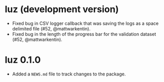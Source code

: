 # luz (development version)

* Fixed bug in CSV logger callback that was saving the logs as a space delimited file (#52, @mattwarkentin).
* Fixed bug in the length of the progress bar for the validation dataset (#52, @mattwarkentin).

# luz 0.1.0

* Added a `NEWS.md` file to track changes to the package.
